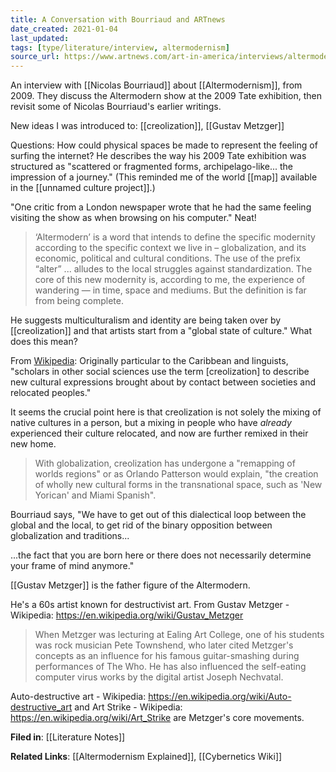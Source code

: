 ```yaml
---
title: A Conversation with Bourriaud and ARTnews
date_created: 2021-01-04
last_updated:
tags: [type/literature/interview, altermodernism]
source_url: https://www.artnews.com/art-in-america/interviews/altermodern-a-conversation-with-nicolas-bourriaud-56055/
---
```


An interview with [[Nicolas Bourriaud]] about [[Altermodernism]], from 2009. They discuss the Altermodern show at the 2009 Tate exhibition, then revisit some of Nicolas Bourriaud's earlier writings.

New ideas I was introduced to: [[creolization]], [[Gustav Metzger]]

Questions: How could physical spaces be made to represent the feeling of surfing the internet? He describes the way his 2009 Tate exhibition was structured as "scattered or fragmented forms, archipelago-like... the impression of a journey." (This reminded me of the world [[map]] available in the [[unnamed culture project]].)

"One critic from a London newspaper wrote that he had the same feeling visiting the show as when browsing on his computer." Neat!

> ‘Altermodern’ is a word that intends to define the specific modernity according to the specific context we live in – globalization, and its economic, political and cultural conditions. The use of the prefix “alter” ... alludes to the local struggles against standardization. The core of this new modernity is, according to me, the experience of wandering — in time, space and mediums. But the definition is far from being complete.

He suggests multiculturalism and identity are being taken over by [[creolization]] and that artists start from a "global state of culture." What does this mean?

From [Wikipedia](https://en.wikipedia.org/wiki/Creolization): Originally particular to the Caribbean and linguists, "scholars in other social sciences use the term [creolization] to describe new cultural expressions brought about by contact between societies and relocated peoples."

It seems the crucial point here is that creolization is not solely the mixing of native cultures in a person, but a mixing in people who have _already_ experienced their culture relocated, and now are further remixed in their new home.

> With globalization, creolization has undergone a "remapping of worlds regions" or as Orlando Patterson would explain, "the creation of wholly new cultural forms in the transnational space, such as 'New Yorican' and Miami Spanish".

Bourriaud says, "We have to get out of this dialectical loop between the global and the local, to get rid of the binary opposition between globalization and traditions...

...the fact that you are born here or there does not necessarily determine your frame of mind anymore."

[[Gustav Metzger]] is the father figure of the Altermodern.

He's a 60s artist known for destructivist art. From Gustav Metzger - Wikipedia: https://en.wikipedia.org/wiki/Gustav_Metzger

> When Metzger was lecturing at Ealing Art College, one of his students was rock musician Pete Townshend, who later cited Metzger's concepts as an influence for his famous guitar-smashing during performances of The Who. He has also influenced the self-eating computer virus works by the digital artist Joseph Nechvatal.

Auto-destructive art - Wikipedia: https://en.wikipedia.org/wiki/Auto-destructive_art and Art Strike - Wikipedia: https://en.wikipedia.org/wiki/Art_Strike are Metzger's core movements.

**Filed in**: [[Literature Notes]]

**Related Links**: [[Altermodernism Explained]], [[Cybernetics Wiki]]
